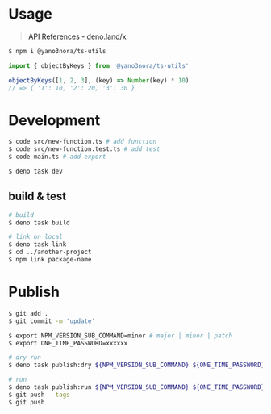 # Usage
> [API References - deno.land/x](https://deno.land/x/yano3nora_tsutils/main.ts)

```sh
$ npm i @yano3nora/ts-utils
```

```ts
import { objectByKeys } from '@yano3nora/ts-utils'

objectByKeys([1, 2, 3], (key) => Number(key) * 10)
// => { '1': 10, '2': 20, '3': 30 }
```

# Development
```sh
$ code src/new-function.ts # add function
$ code src/new-function.test.ts # add test
$ code main.ts # add export

$ deno task dev
```

## build & test
```sh
# build
$ deno task build

# link on local
$ deno task link
$ cd ../another-project
$ npm link package-name
```

# Publish
```sh
$ git add .
$ git commit -m 'update'

$ export NPM_VERSION_SUB_COMMAND=minor # major | minor | patch
$ export ONE_TIME_PASSWORD=xxxxxx

# dry run
$ deno task publish:dry ${NPM_VERSION_SUB_COMMAND} ${ONE_TIME_PASSWORD}

# run
$ deno task publish:run ${NPM_VERSION_SUB_COMMAND} ${ONE_TIME_PASSWORD}
$ git push --tags
$ git push
```
